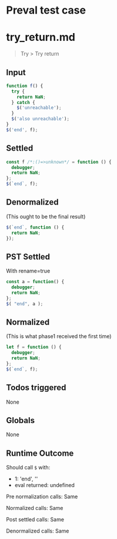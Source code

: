 # Preval test case

# try_return.md

> Try > Try return
>
>

## Input

`````js filename=intro
function f() {
  try {
    return NaN;
  } catch {
    $('unreachable');
  }
  $('also unreachable');
}
$('end', f);
`````


## Settled


`````js filename=intro
const f /*:()=>unknown*/ = function () {
  debugger;
  return NaN;
};
$(`end`, f);
`````


## Denormalized
(This ought to be the final result)

`````js filename=intro
$(`end`, function () {
  return NaN;
});
`````


## PST Settled
With rename=true

`````js filename=intro
const a = function() {
  debugger;
  return NaN;
};
$( "end", a );
`````


## Normalized
(This is what phase1 received the first time)

`````js filename=intro
let f = function () {
  debugger;
  return NaN;
};
$(`end`, f);
`````


## Todos triggered


None


## Globals


None


## Runtime Outcome


Should call `$` with:
 - 1: 'end', '<function>'
 - eval returned: undefined

Pre normalization calls: Same

Normalized calls: Same

Post settled calls: Same

Denormalized calls: Same
